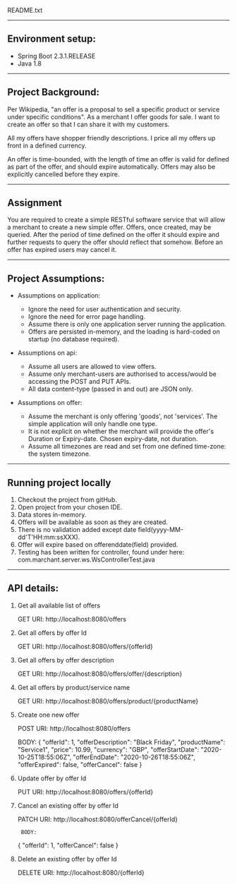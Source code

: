 README.txt

----------------------------------------------------------
Environment setup:
----------------------------------------------------------
- Spring Boot 2.3.1.RELEASE
- Java 1.8

----------------------------------------------------------
Project Background:
----------------------------------------------------------
Per Wikipedia, "an offer is a proposal to sell a specific product or 
service under specific conditions". As a merchant I offer goods for 
sale. I want to create an offer so that I can share it with my customers.

All my offers have shopper friendly descriptions. I price all my offers 
up front in a defined currency.

An offer is time-bounded, with the length of time an offer is valid for 
defined as part of the offer, and should expire automatically. Offers may 
also be explicitly cancelled before they expire.

----------------------------------------------------------
Assignment
----------------------------------------------------------
You are required to create a simple RESTful software service that will 
allow a merchant to create a new simple offer. Offers, once created, may be 
queried. After the period of time defined on the offer it should expire and 
further requests to query the offer should reflect that somehow. Before an offer 
has expired users may cancel it.

----------------------------------------------------------
Project Assumptions:
----------------------------------------------------------
- Assumptions on application:
    - Ignore the need for user authentication and security.
    - Ignore the need for error page handling.
	- Assume there is only one application server running the application.
    - Offers are persisted in-memory, and the loading is hard-coded on startup (no database required).

- Assumptions on api:
    - Assume all users are allowed to view offers.
    - Assume only merchant-users are authorised to access/would be accessing the POST and PUT APIs.
	- All data content-type (passed in and out) are JSON only.
	
- Assumptions on offer:
    - Assume the merchant is only offering 'goods', not 'services'. The simple application will only handle one type.
    - It is not explicit on whether the merchant will provide the offer's Duration or Expiry-date. Chosen expiry-date, not duration.
    - Assume all timezones are read and set from one defined time-zone: the system timezone.

----------------------------------------------------------
Running project locally
----------------------------------------------------------
1. Checkout the project from gitHub.
2. Open project from your chosen IDE.
3. Data stores in-memory.
4. Offers will be available as soon as they are created.
5. There is no validation added except date field(yyyy-MM-dd'T'HH:mm:ssXXX).
6. Offer will expire based on offerenddate(field) provided.
6. Testing has been written for controller, found under here: com.marchant.server.ws.WsControllerTest.java


----------------------------------------------------------
API details:
----------------------------------------------------------

1. Get all available  list of offers
	
	GET URI: http://localhost:8080/offers


2. Get all offers by offer Id
	
	GET URI: http://localhost:8080/offers/{offerId}

3. Get all offers by offer description
	
	GET URI: http://localhost:8080/offers/offer/{description}

4. Get all offers by product/service name
	
	GET URI: http://localhost:8080/offers/product/{productName}

5. Create one new offer
	
	POST URI: http://localhost:8080/offers
	
	BODY:
	{
        "offerId": 1,
        "offerDescription": "Black Friday",
        "productName": "Service1",
        "price": 10.99,
        "currency": "GBP",
        "offerStartDate": "2020-10-25T18:55:06Z",
        "offerEndDate": "2020-10-26T18:55:06Z",
        "offerExpired": false,
        "offerCancel": false
         }
	
6. Update offer by offer Id
	
	PUT URI: http://localhost:8080/offers/{offerId}

7. Cancel an existing offer by offer Id
	
	PATCH URI: http://localhost:8080/offerCancel/{offerId}
        
        BODY:
	{
        "offerId": 1,
        "offerCancel": false
        }

8. Delete an existing offer by offer Id
	
	DELETE URI: http://localhost:8080/{offerId}
